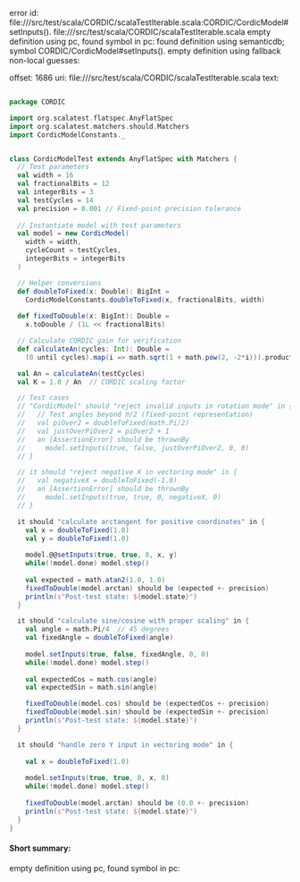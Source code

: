 error id: file://<WORKSPACE>/src/test/scala/CORDIC/scalaTestIterable.scala:CORDIC/CordicModel#setInputs().
file://<WORKSPACE>/src/test/scala/CORDIC/scalaTestIterable.scala
empty definition using pc, found symbol in pc: 
found definition using semanticdb; symbol CORDIC/CordicModel#setInputs().
empty definition using fallback
non-local guesses:

offset: 1686
uri: file://<WORKSPACE>/src/test/scala/CORDIC/scalaTestIterable.scala
text:
```scala

package CORDIC

import org.scalatest.flatspec.AnyFlatSpec
import org.scalatest.matchers.should.Matchers
import CordicModelConstants._


class CordicModelTest extends AnyFlatSpec with Matchers {
  // Test parameters
  val width = 16
  val fractionalBits = 12
  val integerBits = 3
  val testCycles = 14
  val precision = 0.001 // Fixed-point precision tolerance
  
  // Instantiate model with test parameters
  val model = new CordicModel(
    width = width,
    cycleCount = testCycles,
    integerBits = integerBits
  )

  // Helper conversions
  def doubleToFixed(x: Double): BigInt = 
    CordicModelConstants.doubleToFixed(x, fractionalBits, width)
    
  def fixedToDouble(x: BigInt): Double = 
    x.toDouble / (1L << fractionalBits)

  // Calculate CORDIC gain for verification
  def calculateAn(cycles: Int): Double =
    (0 until cycles).map(i => math.sqrt(1 + math.pow(2, -2*i))).product

  val An = calculateAn(testCycles)
  val K = 1.0 / An  // CORDIC scaling factor

  // Test cases
  // "CordicModel" should "reject invalid inputs in rotation mode" in {
  //   // Test angles beyond π/2 (fixed-point representation)
  //   val piOver2 = doubleToFixed(math.Pi/2)
  //   val justOverPiOver2 = piOver2 + 1
  //   an [AssertionError] should be thrownBy 
  //     model.setInputs(true, false, justOverPiOver2, 0, 0)
  // }

  // it should "reject negative X in vectoring mode" in {
  //   val negativeX = doubleToFixed(-1.0)
  //   an [AssertionError] should be thrownBy 
  //     model.setInputs(true, true, 0, negativeX, 0)
  // }

  it should "calculate arctangent for positive coordinates" in {
    val x = doubleToFixed(1.0)
    val y = doubleToFixed(1.0)
    
    model.@@setInputs(true, true, 0, x, y)
    while(!model.done) model.step()
    
    val expected = math.atan2(1.0, 1.0)
    fixedToDouble(model.arctan) should be (expected +- precision)
    println(s"Post-test state: ${model.state}")
  }

  it should "calculate sine/cosine with proper scaling" in {
    val angle = math.Pi/4  // 45 degrees
    val fixedAngle = doubleToFixed(angle)
    
    model.setInputs(true, false, fixedAngle, 0, 0)
    while(!model.done) model.step()
    
    val expectedCos = math.cos(angle)
    val expectedSin = math.sin(angle)

    fixedToDouble(model.cos) should be (expectedCos +- precision)
    fixedToDouble(model.sin) should be (expectedSin +- precision)
    println(s"Post-test state: ${model.state}")
  }

  it should "handle zero Y input in vectoring mode" in {
    
    val x = doubleToFixed(1.0)
    
    model.setInputs(true, true, 0, x, 0)
    while(!model.done) model.step()
    
    fixedToDouble(model.arctan) should be (0.0 +- precision)
    println(s"Post-test state: ${model.state}")
  }
}
```


#### Short summary: 

empty definition using pc, found symbol in pc: 